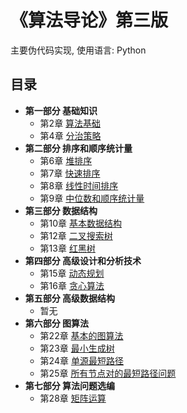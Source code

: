 # 《算法导论》第三版
主要伪代码实现, 使用语言: Python

## 目录
+ **第一部分 基础知识** 
    + 第2章 [算法基础](Chapter2---Algorithm%20Base)
    + 第4章 [分治策略](Chapter4---Divide%20Conquer)
+ **第二部分 排序和顺序统计量** 
    + 第6章 [堆排序](Chapter6---Heap%20Sort)
    + 第7章 [快速排序](Chapter7---Quick%20Sort)
    + 第8章 [线性时间排序](Chapter8---Linear%20Time%20Sort)
    + 第9章 [中位数和顺序统计量](Chapter9---Order%20Select)
+ **第三部分 数据结构** 
    + 第10章 [基本数据结构](Chapter10---Basic%20Data%20Structure)
    + 第12章 [二叉搜索树](Chapter12-Search%20Tree)
    + 第13章 [红黑树](Chapter13---Red%20Black%20Tree)
+ **第四部分 高级设计和分析技术** 
    + 第15章 [动态规划](Chapter15---Dynamic%20Programming)
    + 第16章 [贪心算法](Chapter16---Greedy%20Algorithm)
+ **第五部分 高级数据结构**
    + 暂无
+ **第六部分 图算法**
    + 第22章 [基本的图算法](Chapter22---Graph)
    + 第23章 [最小生成树](Chapter23---Minimum%20Spanning%20Tree)
    + 第24章 [单源最短路径](Chapter24---Single%20Source%20Shortest%20Path)
    + 第25章 [所有节点对的最短路径问题](Chapter25---VertexPair%20Shortest%20Source)
+ **第七部分 算法问题选编**
    + 第28章 [矩阵运算](Chapter28---Matrix%20Operations)
